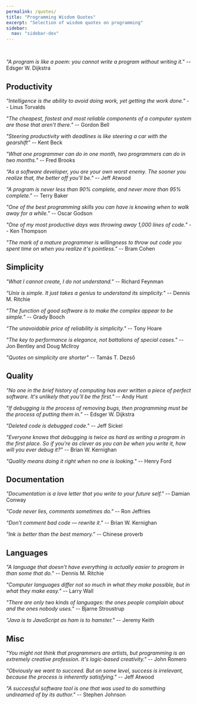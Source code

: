 ```yaml
---
permalink: /quotes/
title: "Programming Wisdom Quotes"
excerpt: "Selection of wisdom quotes on programming"
sidebar:
  nav: "sidebar-dev"
---
```


<br/>

_"A program is like a poem: you cannot write a program without writing it."_
-- Edsger W. Dijkstra

## Productivity

_"Intelligence is the ability to avoid doing work, yet getting the work done."_
-- Linus Torvalds

_"The cheapest, fastest and most reliable components of a computer system are
  those that aren't there."_
-- Gordon Bell

_"Steering productivity with deadlines is like steering a car with the
  gearshift"_
-- Kent Beck

_"What one programmer can do in one month, two programmers can do in two
  months."_
-- Fred Brooks

_“As a software developer, you are your own worst enemy. The sooner you realize
  that, the better off you’ll be."_
-- Jeff Atwood

_“A program is never less than 90% complete, and never more than 95%
  complete."_
-- Terry Baker

_"One of the best programming skills you can have is knowing when to walk away
  for a while."_
-- Oscar Godson

_"One of my most productive days was throwing away 1,000 lines of code."_
-- Ken Thompson

_"The mark of a mature programmer is willingness to throw out code you spent
  time on when you realize it's pointless."_
-- Bram Cohen


## Simplicity

_"What I cannot create, I do not understand."_
-- Richard Feynman

_“Unix is simple. It just takes a genius to understand its simplicity."_
-- Dennis M. Ritchie

_"The function of good software is to make the complex appear to be simple."_
-- Grady Booch

_“The unavoidable price of reliability is simplicity."_
-- Tony Hoare

_"The key to performance is elegance, not battalions of special cases."_
-- Jon Bentley and Doug McIlroy

_"Quotes on simplicity are shorter"_
-- Tamás T. Dezső


## Quality

_"No one in the brief history of computing has ever written a piece of perfect
  software. It's unlikely that you'll be the first."_
-- Andy Hunt

_"If debugging is the process of removing bugs, then programming must be the
  process of putting them in."_
-- Edsger W. Dijkstra

_"Deleted code is debugged code."_
-- Jeff Sickel

_"Everyone knows that debugging is twice as hard as writing a program in the
  first place. So if you're as clever as you can be when you write it, how
  will you ever debug it?"_
-- Brian W. Kernighan

_"Quality means doing it right when no one is looking."_
-- Henry Ford


## Documentation

_"Documentation is a love letter that you write to your future self."_
-- Damian Conway

_"Code never lies, comments sometimes do."_
-- Ron Jeffries

_“Don’t comment bad code — rewrite it."_
-- Brian W. Kernighan

_"Ink is better than the best memory."_
-- Chinese proverb

## Languages

_"A language that doesn’t have everything is actually easier to program in
  than some that do."_
-- Dennis M. Ritchie

_"Computer languages differ not so much in what they make possible, but in what
  they make easy."_
-- Larry Wall

_"There are only two kinds of languages: the ones people complain about and the
  ones nobody uses."_
-- Bjarne Stroustrup

_“Java is to JavaScript as ham is to hamster."_
--  Jeremy Keith

## Misc

_"You might not think that programmers are artists, but programming is an
  extremely creative profession. It's logic-based creativity."_
-- John Romero

_“Obviously we want to succeed. But on some level, success is irrelevant,
  because the process is inherently satisfying."_
-- Jeff Atwood

_"A successful software tool is one that was used to do something undreamed of
  by its author."_
-- Stephen Johnson

